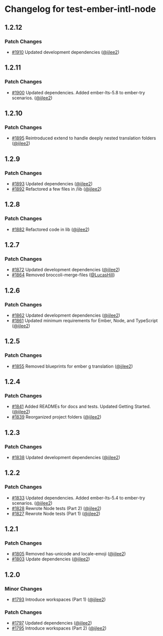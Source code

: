 # Changelog for test-ember-intl-node

## 1.2.12

### Patch Changes

- [#1910](https://github.com/ember-intl/ember-intl/pull/1910) Updated development dependencies ([@ijlee2](https://github.com/ijlee2))

## 1.2.11

### Patch Changes

- [#1900](https://github.com/ember-intl/ember-intl/pull/1900) Updated dependencies. Added ember-lts-5.8 to ember-try scenarios. ([@ijlee2](https://github.com/ijlee2))

## 1.2.10

### Patch Changes

- [#1895](https://github.com/ember-intl/ember-intl/pull/1895) Reintroduced extend to handle deeply nested translation folders ([@ijlee2](https://github.com/ijlee2))

## 1.2.9

### Patch Changes

- [#1893](https://github.com/ember-intl/ember-intl/pull/1893) Updated dependencies ([@ijlee2](https://github.com/ijlee2))
- [#1892](https://github.com/ember-intl/ember-intl/pull/1892) Refactored a few files in /lib ([@ijlee2](https://github.com/ijlee2))

## 1.2.8

### Patch Changes

- [#1882](https://github.com/ember-intl/ember-intl/pull/1882) Refactored code in lib ([@ijlee2](https://github.com/ijlee2))

## 1.2.7

### Patch Changes

- [#1872](https://github.com/ember-intl/ember-intl/pull/1872) Updated development dependencies ([@ijlee2](https://github.com/ijlee2))
- [#1864](https://github.com/ember-intl/ember-intl/pull/1864) Removed broccoli-merge-files ([@LucasHill](https://github.com/LucasHill))

## 1.2.6

### Patch Changes

- [#1862](https://github.com/ember-intl/ember-intl/pull/1862) Updated development dependencies ([@ijlee2](https://github.com/ijlee2))
- [#1861](https://github.com/ember-intl/ember-intl/pull/1861) Updated minimum requirements for Ember, Node, and TypeScript ([@ijlee2](https://github.com/ijlee2))

## 1.2.5

### Patch Changes

- [#1855](https://github.com/ember-intl/ember-intl/pull/1855) Removed blueprints for ember g translation ([@ijlee2](https://github.com/ijlee2))

## 1.2.4

### Patch Changes

- [#1841](https://github.com/ember-intl/ember-intl/pull/1841) Added READMEs for docs and tests. Updated Getting Started. ([@ijlee2](https://github.com/ijlee2))
- [#1839](https://github.com/ember-intl/ember-intl/pull/1839) Reorganized project folders ([@ijlee2](https://github.com/ijlee2))

## 1.2.3

### Patch Changes

- [#1838](https://github.com/ember-intl/ember-intl/pull/1838) Updated development dependencies ([@ijlee2](https://github.com/ijlee2))

## 1.2.2

### Patch Changes

- [#1833](https://github.com/ember-intl/ember-intl/pull/1833) Updated dependencies. Added ember-lts-5.4 to ember-try scenarios. ([@ijlee2](https://github.com/ijlee2))
- [#1828](https://github.com/ember-intl/ember-intl/pull/1828) Rewrote Node tests (Part 2) ([@ijlee2](https://github.com/ijlee2))
- [#1827](https://github.com/ember-intl/ember-intl/pull/1827) Rewrote Node tests (Part 1) ([@ijlee2](https://github.com/ijlee2))

## 1.2.1

### Patch Changes

- [#1805](https://github.com/ember-intl/ember-intl/pull/1805) Removed has-unicode and locale-emoji ([@ijlee2](https://github.com/ijlee2))
- [#1803](https://github.com/ember-intl/ember-intl/pull/1803) Update dependencies ([@ijlee2](https://github.com/ijlee2))

## 1.2.0

### Minor Changes

- [#1793](https://github.com/ember-intl/ember-intl/pull/1793) Introduce workspaces (Part 1) ([@ijlee2](https://github.com/ijlee2))

### Patch Changes

- [#1797](https://github.com/ember-intl/ember-intl/pull/1797) Updated dependencies ([@ijlee2](https://github.com/ijlee2))
- [#1795](https://github.com/ember-intl/ember-intl/pull/1795) Introduce workspaces (Part 2) ([@ijlee2](https://github.com/ijlee2))
